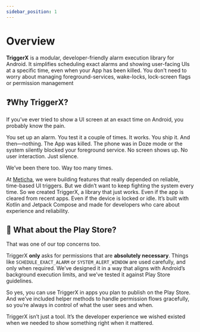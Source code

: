 ```yaml
---
sidebar_position: 1
---
```


# Overview

**TriggerX** is a modular, developer-friendly alarm execution library for Android. It simplifies
scheduling exact alarms and showing user-facing UIs at a specific time, even when your App has been
killed. You don't need to worry about managing foreground-services, wake-locks, lock-screen flags or
permission management

## ❓Why TriggerX?

If you’ve ever tried to show a UI screen at an exact time on Android, you probably know the pain.

You set up an alarm. You test it a couple of times. It works. You ship it. And then—nothing. The App
was killed. The phone was in Doze mode or the system silently blocked your foreground service. No
screen shows up. No user interaction. Just silence.

We’ve been there too. Way too many times.

At [Meticha](https://meticha.com), we were building features that really depended on reliable,
time-based UI triggers. But we didn’t want to keep fighting the system every time. So we created
TriggerX, a library that just works. Even if the app is cleared from recent apps. Even if the device
is locked or idle. It’s built with Kotlin and Jetpack Compose and made for developers who care about
experience and reliability.

## 📱 What about the Play Store?

That was one of our top concerns too.

TriggerX **only** asks for permissions that are **absolutely necessary**. Things like
`SCHEDULE_EXACT_ALARM` or `SYSTEM_ALERT_WINDOW` are used carefully, and only when required. We’ve
designed it in a way that aligns with Android’s background execution limits, and we’ve tested it
against Play Store guidelines.

So yes, you can use TriggerX in apps you plan to publish on the Play Store. And we’ve included
helper methods to handle permission flows gracefully, so you’re always in control of what the user
sees and when.

TriggerX isn’t just a tool. It’s the developer experience we wished existed when we needed to show
something right when it mattered.